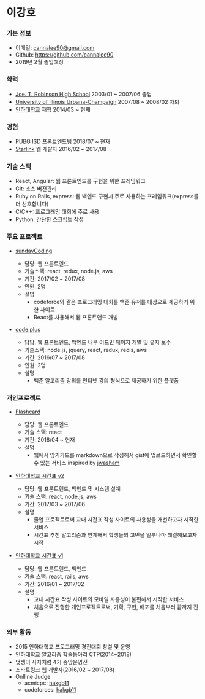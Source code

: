 # 이강호

### 기본 정보

- 이메일: cannalee90@gmail.com
- Github: https://github.com/cannalee90
- 2019년 2월 졸업예정

### 학력
- [Joe. T. Robinson High School](https://rhs.pcssd.org) 2003/01 ~ 2007/06 졸업
- [University of Illinois Urbana-Champaign](http://illinois.edu) 2007/08 ~ 2008/02 자퇴
- [인하대학교](http://www.inha.ac.kr) 재학 2014/03 ~ 현재

### 경험
- [PUBG](https://www.pubg.com/) ISD 프론트엔드팀 2018/07 ~ 현재
- [Starlink](https://startlink.io) 웹 개발자 2016/02 ~ 2017/08

### 기술 스택
- React, Angular: 웹 프론트엔드를 구현을 위한 프레임워크
- Git: 소스 버젼관리
- Ruby on Rails, express: 웹 백엔드 구현시 주로 사용하는 프레임워크(express를 더 선호합니다)
- C/C++: 프로그래밍 대회에 주로 사용
- Python: 간단한 스크립트 작성

### 주요 프로젝트    
- [sundayCoding](https://www.sundaycoding.xyz)
  - 담당: 웹 프론트엔드
  - 기술스택: react, redux, node.js, aws
  - 기간: 2017/02 ~ 2017/08
  - 인원: 2명
  - 설명
    - codeforce와 같은 프로그래밍 대회를 백준 유저를 대상으로 제공하기 위한 사이트
    - React를 사용해서 웹 프론트앤드 개발
    
- [code.plus](https://code.plus)
  - 담당: 웹 프론트엔드, 백엔드 내부 어드민 페이지 개발 및 유지 보수
  - 기술스택: node.js, jquery, react, redux, redis, aws
  - 기간: 2016/07 ~ 2017/08 
  - 인원: 2명
  - 설명
    - 백준 알고리즘 강의를 인터넷 강의 형식으로 제공하기 위한 플랫폼
   
### 개인프로젝트 

- [Flashcard](https://github.com/cannalee90/flash-card)
  - 담당: 웹 프론트엔드
  - 기술 스택: react
  - 기간: 2018/04 ~ 현재
  - 설명
    - 웹에서 암기카드를 markdown으로 작성해서 gist에 업로드하면서 확인할 수 있는 서비스 inspired by [jwasham](https://github.com/jwasham/computer-science-flash-cards)

- [인하대학교 시간표 v2](https://github.com/cannalee90/inhatime)
  - 담당: 웹 프론트엔드, 백엔드 및 시스템 설계
  - 기술 스택: react, node.js, aws
  - 기간: 2017/03 ~ 2017/06
  - 설명
    - 졸업 프로젝트로써 교내 시간표 작성 사이트의 사용성을 개선하고자 시작한 서비스
    - 시간표 추천 알고리즘과 연계해서 학생들의 고민을 일부나마 해결해보고자 시작

- [인하대학교 시간표 v1](https://github.com/cannalee90/inha-schedule)
  - 담당: 웹 프론트엔드, 백엔드
  - 기술 스택: react, rails, aws
  - 기간: 2016/01 ~ 2017/02
  - 설명
    - 교내 시간표 작성 사이트의 모바일 사용성이 불편해서 시작한 서비스
    - 처음으로 진행한 개인프로젝트로써, 기획, 구현, 배포를 처음부터 끝까지 진행

### 외부 활동
- 2015 인하대학교 프로그래밍 경진대회 창설 및 운영
- 인하대학교 알고리즘 학술동아리 CTP(2014~2018)
- 멋쟁이 사자처럼 4기 중앙운영진
- 스타트링크 웹 개발자(2016/02 ~ 2017/08)
- Onlline Judge
  - acmicpc: [hakgb11](https://www.acmicpc.net/user/hakgb11)
  - codeforces: [hakgb11](http://codeforces.com/profile/hakgb11)
